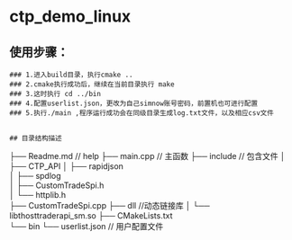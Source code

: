 # ctp_demo_linux
## 使用步骤：
```
### 1.进入build目录，执行cmake ..
### 2.cmake执行成功后，继续在当前目录执行 make
### 3.这时执行 cd ../bin
### 4.配置userlist.json，更改为自己simnow账号密码，前置机也可进行配置
### 5.执行./main ,程序运行成功会在同级目录生成log.txt文件，以及相应csv文件


## 目录结构描述
```
 ├── Readme.md                   // help
 ├── main.cpp                    // 主函数
 ├── include                     // 包含文件
 │   ├── CTP_API
 │   ├── rapidjson                
 │   ├── spdlog         
 │   ├── CustomTradeSpi.h                
 │   └── httplib.h              
 ├── CustomTradeSpi.cpp 
 ├── dll                         //动态链接库
 │   └── libthosttraderapi_sm.so
 ├── CMakeLists.txt                     
 └── bin
     └── userlist.json           // 用户配置文件
